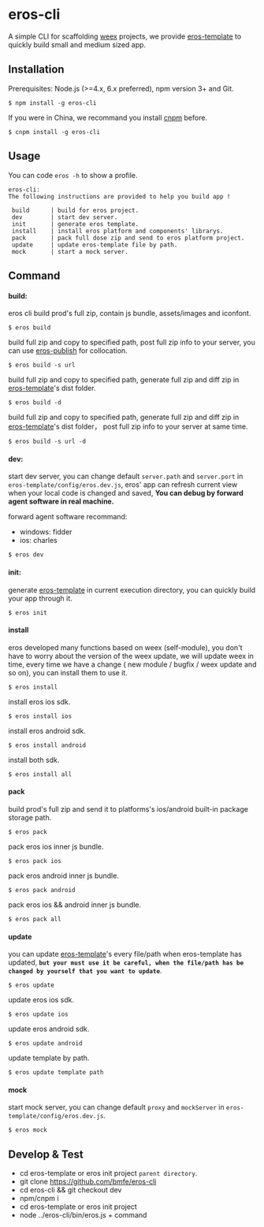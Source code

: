 # eros-cli
A simple CLI for scaffolding [weex](http://weex.apache.org/cn/) projects, we provide [eros-template](https://github.com/bmfe/eros-template) to quickly build small and medium sized app.

## Installation
Prerequisites: Node.js (>=4.x, 6.x preferred), npm version 3+ and Git.

```
$ npm install -g eros-cli
```

If you were in China, we recommand you install [cnpm](https://npm.taobao.org/) before.

```
$ cnpm install -g eros-cli
```

## Usage
You can code `eros -h` to show a profile.
```
eros-cli:
The following instructions are provided to help you build app !

 build      | build for eros project.
 dev        | start dev server.
 init       | generate eros template.
 install    | install eros platform and components' librarys.
 pack       | pack full dose zip and send to eros platform project.
 update     | update eros-template file by path.
 mock       | start a mock server.
```

## Command
#### **build**: 

eros cli build prod's full zip, contain js bundle, assets/images and iconfont. 
```
$ eros build
```
build full zip and copy to specified path, post full zip info to your server, you can use [eros-publish](https://github.com/bmfe/eros-publish) for collocation.
```
$ eros build -s url
```
build full zip and copy to specified path, generate full zip and diff zip in  [eros-template](https://github.com/bmfe/eros-template)'s dist folder.
```
$ eros build -d
```
build full zip and copy to specified path, generate full zip and diff zip in  [eros-template](https://github.com/bmfe/eros-template)'s dist folder， post full zip info to your server at same time.
```
$ eros build -s url -d
```
#### **dev**:

start dev server, you can change default `server.path` and `server.port` in `eros-template/config/eros.dev.js`, eros' app can refresh current view when your local code is changed and saved, **You can debug by forward agent software in real machine.**

forward agent software recommand:

* windows: fidder
* ios: charles

```
$ eros dev
```
#### **init**:

generate [eros-template](https://github.com/bmfe/eros-template) in current execution directory, you can quickly build your app through
 it.
```
$ eros init
```
#### **install**

eros developed many functions based on weex (self-module), you don't have to worry about the version of the weex update, we will update weex in time, every time we have a change ( new module / bugfix / weex update and so on), you can install them to use it.
```
$ eros install
```

install eros ios sdk.
```
$ eros install ios
```
install eros android sdk.
```
$ eros install android
```
install both sdk.
```
$ eros install all
```
#### **pack**
build prod's full zip and send it to platforms's ios/android built-in package storage path.
```
$ eros pack
```

pack eros ios inner js bundle.
```
$ eros pack ios
```
pack eros android inner js bundle.
```
$ eros pack android 
```
pack eros ios && android inner js bundle.
```
$ eros pack all
```
#### **update**
you can update [eros-template](https://github.com/bmfe/eros-template)'s every file/path when eros-template has updated, **`but your must use it be careful, when the file/path has be changed by yourself that you want to update`**. 
```
$ eros update
```

update eros ios sdk.
```
$ eros update ios
```
update eros android sdk.
```
$ eros update android 
```
update template by path.
```
$ eros update template path
```
#### **mock**
start mock server, you can change default `proxy` and `mockServer` in `eros-template/config/eros.dev.js`.
```
$ eros mock
```

## Develop & Test

* cd eros-template or eros init project `parent directory`.
* git clone https://github.com/bmfe/eros-cli
* cd eros-cli && git checkout dev
* npm/cnpm i
* cd eros-template or eros init project
* node ../eros-cli/bin/eros.js + command
